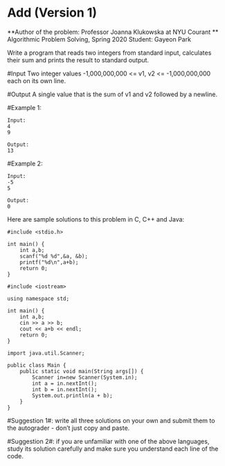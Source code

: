Add (Version 1)
===============
**Author of the problem: Professor Joanna Klukowska at NYU Courant **
Algorithmic Problem Solving, Spring 2020
Student: Gayeon Park

Write a program that reads two integers from standard input, calculates their sum and prints the result to standard output.

#Input
Two integer values -1,000,000,000 <= v1, v2 <= -1,000,000,000 each on its own line.

#Output
A single value that is the sum of v1 and v2 followed by a newline.

#Example 1:
```
Input:
4
9

Output:
13
```

#Example 2:
```
Input:
-5
5

Output:
0
```

Here are sample solutions to this problem in C, C++ and Java:
```
#include <stdio.h>

int main() {
    int a,b;
    scanf("%d %d",&a, &b);
    printf("%d\n",a+b);
    return 0;
}
```

```
#include <iostream>

using namespace std;

int main() {
    int a,b;
    cin >> a >> b;
    cout << a+b << endl;
    return 0;
}
```

```
import java.util.Scanner;

public class Main {
    public static void main(String args[]) {
        Scanner in=new Scanner(System.in);
        int a = in.nextInt();
        int b = in.nextInt();
        System.out.println(a + b);
    }
}
```

#Suggestion 1#: write all three solutions on your own and submit them to the autograder - don’t just copy and paste.

#Suggestion 2#: if you are unfamiliar with one of the above languages, study its solution carefully and make sure you
understand each line of the code.
